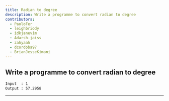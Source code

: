 ```yaml
---
title: Radian to degree
description: Write a programme to convert radian to degree
contributors:
  - PaoloFer
  - leighbriody
  - idkjanevim
  - Adarsh-jaiss
  - zahyaah
  - dcordoba97
  - BrianJesseKimani
---
```


## Write a programme to convert radian to degree

```txt
Input  : 1
Output : 57.2958
```

---
